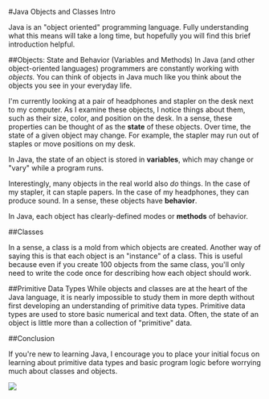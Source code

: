 #Java Objects and Classes Intro

Java is an "object oriented" programming language. Fully understanding what this means will take a long time, but hopefully you will find this brief introduction helpful.

##Objects: State and Behavior (Variables and Methods)
In Java (and other object-oriented languages) programmers are constantly working with *objects.* You can think of objects in Java much like you think about the objects you see in your everyday life.

I'm currently looking at a pair of headphones and stapler on the desk next to my computer. As I examine these objects, I notice things about them, such as their size, color, and position on the desk. In a sense, these properties can be thought of as the **state** of these objects. Over time, the state of a given object may change. For example, the stapler may run out of staples or move positions on my desk.

In Java, the state of an object is stored in **variables**, which may change or "vary" while a program runs.

Interestingly, many objects in the real world also *do* things. In the case of my stapler, it can staple papers. In the case of my headphones, they can produce sound. In a sense, these objects have **behavior**.

In Java, each object has clearly-defined modes or **methods** of behavior.

##Classes

In a sense, a class is a mold from which objects are created. Another way of saying this is that each object is an "instance" of a class. This is useful because even if you create 100 objects from the same class, you'll only need to write the code once for describing how each object should work.

##Primitive Data Types
While objects and classes are at the heart of the Java language, it is nearly impossible to study them in more depth without first developing an understanding of primitive data types. Primitive data types are used to store basic numerical and text data. Often, the state of an object is little more than a collection of "primitive" data.

##Conclusion

If you're new to learning Java, I encourage you to place your initial focus on learning about primitive data types and basic program logic before worrying much about classes and objects.


![](http://christensenacademy.org/img/signature.png)
